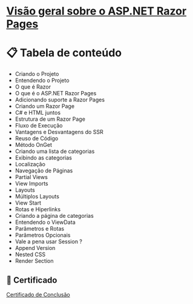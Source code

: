 # [Visão geral sobre o ASP.NET Razor Pages](https://balta.io/cursos/uma-visao-geral-do-aspnet-razor-pages)

# :clipboard: Tabela de conteúdo

 * Criando o Projeto
 * Entendendo o Projeto
 * O que é Razor
 * O que é o ASP.NET Razor Pages
 * Adicionando suporte a Razor Pages
 * Criando um Razor Page
 * C# e HTML juntos
 * Estrutura de um Razor Page
 * Fluxo de Execução
 * Vantagens e Desvantagens do SSR
 * Reuso de Código
 * Método OnGet
 * Criando uma lista de categorias
 * Exibindo as categorias
 * Localização 
 * Navegação de Páginas
 * Partial Views
 * View Imports
 * Layouts
 * Múltiplos Layouts
 * View Start
 * Rotas e Hiperlinks
 * Criando a página de categorias
 * Entendendo o ViewData
 * Parâmetros e Rotas
 * Parâmetros Opcionais
 * Vale a pena usar Session ?
 * Append Version
 * Nested CSS
 * Render Section

## :scroll: Certificado
[Certificado de Conclusão](https://balta.io/certificados/95cf2dd2-d8b4-4fef-9b6c-6a8016bf69da)